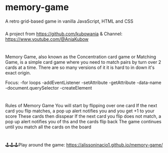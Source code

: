# memory-game
A retro grid-based game in vanilla JavaScript, HTML and CSS
###

A project from https://github.com/kubowania   &
Channel: https://www.youtube.com/@AniaKubow

#

Memory Game, also known as the Concentration card game or Matching Game, is a simple card game where you need to match pairs by turn over 2 cards at a time. There are so many versions of it it is hard to in down it's exact origin. 

<p>
Focus: 
-for loops
-addEventListener
-setAttribute
-getAttribute
-data-name
-document.querySelector
-createElement
</p>

#
Rules of Memory Game
You will start by flipping over one card
If the next card you flip matches, a pop up alert notifies you and you get +1 to your score
These cards then disspear
If the next card you flip does not match, a pop up alert notifies you of ths and the cards flip back
The game continues until you match all the cards on the board


#
🕹🕹🕹Play around the game:
https://alissoninacio1.github.io/memory-game/
